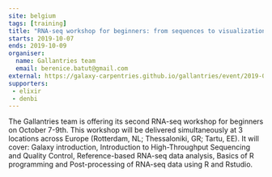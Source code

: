 ```yaml
---
site: belgium
tags: [training]
title: "RNA-seq workshop for beginners: from sequences to visualization using Galaxy and R"
starts: 2019-10-07
ends: 2019-10-09
organiser:
  name: Gallantries team
  email: berenice.batut@gmail.com
external: https://galaxy-carpentries.github.io/gallantries/event/2019-08-27-second-gallantries-workshop/
supporters:
 - elixir
 - denbi
---
```


The Gallantries team is offering its second RNA-seq workshop for beginners on October 7-9th. This workshop will be delivered simultaneously at 3 locations across Europe (Rotterdam, NL; Thessaloniki, GR; Tartu, EE). It will cover: Galaxy introduction, Introduction to High-Throughput Sequencing and Quality Control, Reference-based RNA-seq data analysis, Basics of R programming and Post-processing of RNA-seq data using R and Rstudio.
